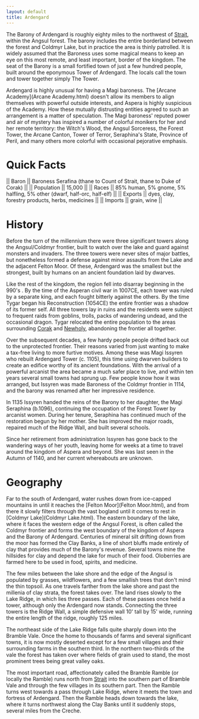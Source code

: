 ```yaml
---
layout: default
title: Ardengard
---
```




The Barony of Ardengard is roughly eighty miles to the northwest of [Strait](Strait.html), within the Angsul forest.  The barony includes the entire borderland between the forest and Coldmyr Lake, but in practice the area is thinly patrolled.  It is widely assumed that the Baroness uses some magical means to keep an eye on this most remote, and least important, border of the kingdom.  The seat of the Barony is a small fortified town of just a few hundred people, built around the eponymous Tower of Ardengard.  The locals call the town and tower together simply The Tower.

Ardengard is highly unusual for having a Magi baroness.  The [Arcane Academy](Arcane Academy.html) doesn't allow its members to align themselves with powerful outside interests, and Aspera is highly suspicious of the Academy.  How these mutually distrusting entities agreed to such an arrangement is a matter of speculation.  The Magi baroness' reputed power and air of mystery has inspired a number of colorful monikers for her and her remote territory: the Witch's Wood, the Angsul Sorceress, the Forest Tower, the Arcane Canton, Tower of Terror, Seraphina's State, Province of Peril, and many others more colorful with occasional pejorative emphasis.

# Quick Facts

|| Baron || Baroness Serafina (thane to Count of Strait, thane to Duke of Corak) ||
|| Population || 15,000 ||
|| Races || 85% human, 5% gnome, 5% halfling, 5% other (dwarf, half-orc, half-elf) ||
|| Exports || dyes, clay, forestry products, herbs, medicines ||
|| Imports || grain, wine ||

# History

Before the turn of the millennium there were three significant towers along the Angsul/Coldmyr frontier, built to watch over the lake and guard against monsters and invaders.  The three towers were never sites of major battles, but nonetheless formed a defense against minor assaults from the Lake and the adjacent Felton Moor.  Of these, Ardengard was the smallest but the strongest, built by humans on an ancient foundation laid by dwarves.  

Like the rest of the kingdom, the region fell into disarray beginning in the 990's .  By the time of the Asperan civil war in 1007CE, each tower was ruled by a separate king, and each fought bitterly against the others.  By the time Tygar began his Reconstruction (1054CE) the entire frontier was a shadow of its former self.  All three towers lay in ruins and the residents were subject to frequent raids from goblins, trolls, packs of wandering undead, and the occasional dragon.  Tygar relocated the entire population to the areas surrounding [Corak](Corak.html) and [Newholy](Newholy.html), abandoning the frontier all together.

Over the subsequent decades, a few hardy people people drifted back out to the unprotected frontier.  Their reasons varied from just wanting to make a tax-free living to more furtive motives.  Among these was Magi Issyren who rebuilt Ardengard Tower (c. 1105), this time using dwarven builders to create an edifice worthy of its ancient foundations.  With the arrival of a powerful arcanist the area became a much safer place to live, and within ten years several small towns had sprung up.  Few people know how it was arranged, but Issyren was made Baroness of the Coldmyr frontier in 1114, and the barony was renamed after her impressive residence.  

In 1135 Issyren handed the reins of the Barony to her daughter, the Magi Seraphina (b.1096), continuing the occupation of the Forest Tower by arcanist women.  During her tenure, Seraphina has continued much of the restoration begun by her mother.  She has improved the major roads, repaired much of the Ridge Wall, and built several schools.

Since her retirement from administration Issyren has gone back to the wandering ways of her youth, leaving home for weeks at a time to travel around the kingdom of Aspera and beyond.  She was last seen in the Autumn of 1140, and her current whereabouts are unknown.

# Geography 

Far to the south of Ardengard, water rushes down from ice-capped mountains in until it reaches the [Felton Moor](Felton Moor.html), and from there it slowly filters through the vast bogland until it comes to rest in [Coldmyr Lake](Coldmyr Lake.html).  The eastern boundary of the lake, where it faces the western edge of the Angsul Forest, is often called the Coldmyr frontier and forms the west boundary of the kingdom of Aspera and the Barony of Ardengard.  Centuries of mineral silt drifting down from the moor has formed the Clay Banks, a line of short bluffs made entirely of clay that provides much of the Barony's revenue.  Several towns mine the hillsides for clay and depend the lake for much of their food.  Oloberries are farmed here to be used in food, spirits, and medicine.

The few miles between the lake shore and the edge of the Angsul is populated by grasses, wildflowers, and a few smallish trees that don't mind the thin topsoil.  As one travels farther from the lake shore and past the millenia of clay strata, the forest takes over.  The land rises slowly to the Lake Ridge, in which lies three passes.  Each of these passes once held a tower, although only the Ardengard now stands.  Connecting the three towers is the Ridge Wall, a simple defensive wall  10' tall by 15' wide, running the entire length of the ridge, roughly 125 miles.  

The northeast side of the Lake Ridge falls quite sharply down into the Bramble Vale.  Once the home to thousands of farms and several significant towns, it is now mostly deserted except for a few small villages and their surrounding farms in the southern third.  In the northern two-thirds of the vale the forest has taken over where fields of grain used to stand, the most prominent trees being great valley oaks.  

The most important road, affectionately called the Bramble Ramble (or locally the Ramble) runs north from [Strait](Strait.html) into the southern part of Bramble Vale and through the few villages in its southern part.  Then the Ramble turns west towards a pass through Lake Ridge, where it meets the town and fortress of Ardengard.  Then the Ramble heads down towards the lake, where it turns northwest along the Clay Banks until it suddenly stops, several miles from the Creche.

